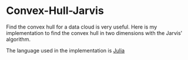 # Convex-Hull-Jarvis
Find the convex hull for a data cloud is very useful. Here is my implementation to find the convex hull in two dimensions with the Jarvis' algorithm. 

The language used in the implementation is [Julia](https://julialang.org/)
